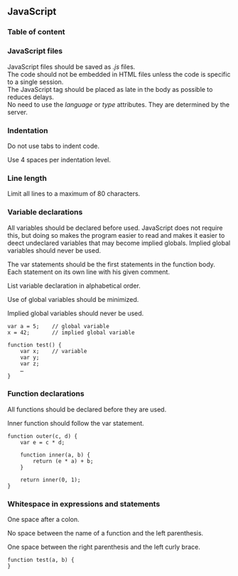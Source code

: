 ## JavaScript

### Table of content


### JavaScript files

JavaScript files should be saved as *.js* files.  
The code should not be embedded in HTML files unless the code is specific to a single session.  
The JavaScript tag should be placed as late in the body as possible to reduces delays.  
No need to use the *language* or *type* attributes. They are determined by the server.  

### Indentation

Do not use tabs to indent code.

Use 4 spaces per indentation level.  

### Line length

Limit all lines to a maximum of 80 characters.

### Variable declarations

All variables should be declared before used. JavaScript does not require this, but doing so makes the program easier to read and makes it easier to deect undeclared variables that may become implied globals. Implied global variables should never be used.  

The var statements should be the first statements in the function body. Each statement on its own line with his given comment. 

List variable declaration in alphabetical order.  

Use of global variables should be minimized.  

Implied global variables should never be used. 
```
var a = 5;    // global variable 
x = 42;       // implied global variable 

function test() {
    var x;    // variable 
    var y;
    var z;
    …
}
```

### Function declarations

All functions should be declared before they are used.  

Inner function should follow the var statement.
```
function outer(c, d) {
    var e = c * d;
    
    function inner(a, b) {
        return (e * a) + b;
    }
    
    return inner(0, 1);
}
```

### Whitespace in expressions and statements

One space after a colon.  

No space between the name of a function and the left parenthesis.  

One space between the right parenthesis and the left curly brace.  

```
function test(a, b) {
}
```
